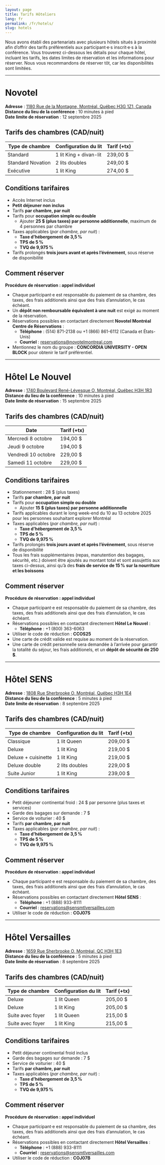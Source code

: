 ```yaml
---
layout: page
title: Tarifs Hôteliers
lang: fr
permalink: /fr/hotels/
slug: hotels
---
```


Nous avons établi des partenariats avec plusieurs hôtels situés à proximité afin d’offrir des tarifs préférentiels aux participant·e·s inscrit·e·s à la conférence. Vous trouverez ci-dessous les détails pour chaque hôtel, incluant les tarifs, les dates limites de réservation et les informations pour réserver. Nous vous recommandons de réserver tôt, car les disponibilités sont limitées.


---
# Novotel

**Adresse** : [1180 Rue de la Montagne, Montréal, Québec H3G 1Z1, Canada](https://maps.app.goo.gl/aG5UW4ULqqUQkB2x8) \
**Distance du lieu de la conférence** : 10 minutes à pied \
**Date limite de réservation** : 12 septembre 2025

## Tarifs des chambres (CAD/nuit)

| Type de chambre        | Configuration du lit                | Tarif (+tx) |
|------------------------|-------------------------------------|-------------|
| Standard               | 1 lit King + divan-lit              | 239,00 $    |
| Standard Novation      | 2 lits doubles                      | 249,00 $    |
| Exécutive              | 1 lit King                          | 274,00 $    |

## Conditions tarifaires

- Accès Internet inclus  
- **Petit déjeuner non inclus**  
- Tarifs **par chambre, par nuit**  
- Tarifs pour **occupation simple ou double**  
  - Ajouter **25 $ (plus taxes) par personne additionnelle**, maximum de 4 personnes par chambre  
- Taxes applicables (*par chambre, par nuit*) :  
  - **Taxe d’hébergement de 3,5 %**  
  - **TPS de 5 %**  
  - **TVQ de 9,975 %**  
- Tarifs prolongés **trois jours avant et après l’événement**, sous réserve de disponibilité  

## Comment réserver

**Procédure de réservation : appel individuel**

- Chaque participant·e est responsable du paiement de sa chambre, des taxes, des frais additionels ainsi que des frais d’annulation, le cas échéant.
- Un **dépôt non remboursable équivalent à une nuit** est exigé au moment de la réservation.
- Réservations possibles en contactant directement **Novotel Montréal Centre de Réservations** :  
  - **Téléphone** : (514) 871-2138 ou +1 (866) 861-6112 (Canada et États-Unis)  
  - **Courriel** : [reservations@novotelmontreal.com](mailto:reservations@novotelmontreal.com)  
- Mentionnez le nom du groupe : **CONCORDIA UNIVERSITY - OPEN BLOCK** pour obtenir le tarif préférentiel.

---
# Hôtel Le Nouvel

**Adresse** : [1740 Boulevard René-Lévesque O, Montréal, Québec H3H 1R3](https://maps.app.goo.gl/EEGD3E91MGS6DXkV8) \
**Distance du lieu de la conférence** : 10 minutes à pied \
**Date limite de réservation** : 15 septembre 2025

## Tarifs des chambres (CAD/nuit)

| Date                   | Tarif (+tx) |
|------------------------|-------------|
| Mercredi 8 octobre     | 194,00 $    |
| Jeudi 9 octobre        | 194,00 $    |
| Vendredi 10 octobre    | 229,00 $    |
| Samedi 11 octobre      | 229,00 $    |

## Conditions tarifaires

- Stationnement : 28 $ (plus taxes)  
- Tarifs **par chambre, par nuit**  
- Tarifs pour **occupation simple ou double**  
  - Ajouter **15 $ (plus taxes) par personne additionnelle**  
- Tarifs applicables durant le long week-end du 10 au 13 octobre 2025 pour les personnes souhaitant explorer Montréal  
- Taxes applicables (*par chambre, par nuit*) :  
  - **Taxe d’hébergement de 3,5 %**  
  - **TPS de 5 %**  
  - **TVQ de 9,975 %**  
- Tarifs prolongés **trois jours avant et après l’événement**, sous réserve de disponibilité  
- Tous les frais supplémentaires (repas, manutention des bagages, sécurité, etc.) doivent être ajoutés au montant total et sont assujettis aux taxes ci-dessus, ainsi qu’à des **frais de service de 15 % sur la nourriture et les boissons**  

## Comment réserver

**Procédure de réservation : appel individuel**

- Chaque participant·e est responsable du paiement de sa chambre, des taxes, des frais additionels ainsi que des frais d’annulation, le cas échéant.
- Réservations possibles en contactant directement **Hôtel Le Nouvel** :  
  - **Téléphone** : +1 (800) 363-6063  
- Utiliser le code de réduction : **CCOS25**  
- Une carte de crédit valide est requise au moment de la réservation.  
- Une carte de crédit personnelle sera demandée à l’arrivée pour garantir la totalité du séjour, les frais additionels, et un **dépôt de sécurité de 250 $**.

---
# Hôtel SENS

**Adresse** : [1808 Rue Sherbrooke O, Montréal, Québec H3H 1E4](https://maps.app.goo.gl/d9hWnXPAM5by9em98) \
**Distance du lieu de la conférence** : 5 minutes à pied \
**Date limite de réservation** : 8 septembre 2025

## Tarifs des chambres (CAD/nuit)

| Type de chambre        | Configuration du lit        | Tarif (+tx) |
|------------------------|-----------------------------|-------------|
| Classique              | 1 lit Queen                 | 209,00 $    |
| Deluxe                 | 1 lit King                  | 219,00 $    |
| Deluxe + cuisinette    | 1 lit King                  | 219,00 $    |
| Deluxe double          | 2 lits doubles              | 229,00 $    |
| Suite Junior           | 1 lit King                  | 239,00 $    |

## Conditions tarifaires

- Petit déjeuner continental froid : 24 $ par personne (plus taxes et services)  
- Garde des bagages sur demande : 7 $  
- Service de voiturier : 40 $  
- Tarifs **par chambre, par nuit**  
- Taxes applicables (*par chambre, par nuit*) :  
  - **Taxe d’hébergement de 3,5 %**  
  - **TPS de 5 %**  
  - **TVQ de 9,975 %**

## Comment réserver

**Procédure de réservation : appel individuel**

- Chaque participant·e est responsable du paiement de sa chambre, des taxes, des frais additionels ainsi que des frais d’annulation, le cas échéant.
- Réservations possibles en contactant directement **Hôtel SENS** :  
  - **Téléphone** : +1 (888) 933-8111  
  - **Courriel** : [reservations@sensmtlversailles.com](mailto:reservations@sensmtlversailles.com)  
- Utiliser le code de réduction : **COJ07S**

---
# Hôtel Versailles

**Adresse** : [1659 Rue Sherbrooke O, Montréal, QC H3H 1E3](https://maps.app.goo.gl/oyuTFor889jFQ6gY6) \
**Distance du lieu de la conférence** : 5 minutes à pied \
**Date limite de réservation** : 8 septembre 2025

## Tarifs des chambres (CAD/nuit)

| Type de chambre        | Configuration du lit        | Tarif (+tx) |
|------------------------|-----------------------------|-------------|
| Deluxe                 | 1 lit Queen                 | 205,00 $    |
| Deluxe                 | 1 lit King                  | 205,00 $    |
| Suite avec foyer       | 1 lit Queen                 | 215,00 $    |
| Suite avec foyer       | 1 lit King                  | 215,00 $    |

## Conditions tarifaires

- Petit déjeuner continental froid inclus  
- Garde des bagages sur demande : 7 $  
- Service de voiturier : 40 $  
- Tarifs **par chambre, par nuit**  
- Taxes applicables (*par chambre, par nuit*) :  
  - **Taxe d’hébergement de 3,5 %**  
  - **TPS de 5 %**  
  - **TVQ de 9,975 %**

## Comment réserver

**Procédure de réservation : appel individuel**

- Chaque participant·e est responsable du paiement de sa chambre, des taxes, des frais additionels ainsi que des frais d’annulation, le cas échéant.
- Réservations possibles en contactant directement **Hôtel Versailles** :  
  - **Téléphone** : +1 (888) 933-8111  
  - **Courriel** : [reservations@sensmtlversailles.com](mailto:reservations@sensmtlversailles.com)  
- Utiliser le code de réduction : **COJ07B**